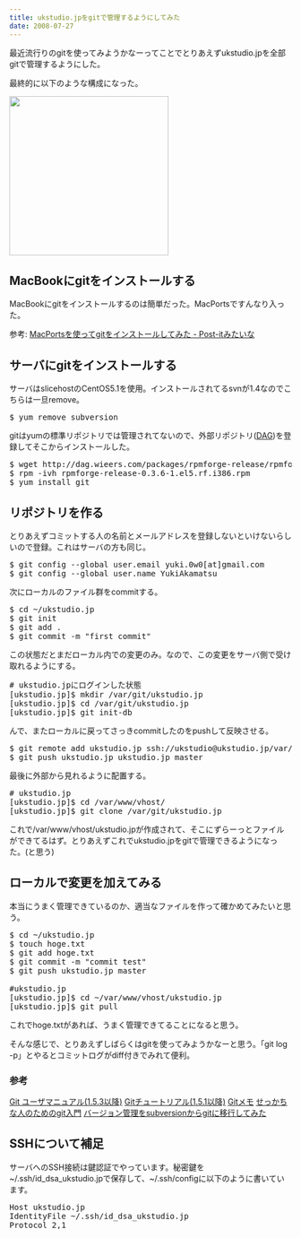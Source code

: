 ```yaml
---
title: ukstudio.jpをgitで管理するようにしてみた
date: 2008-07-27
---
```

最近流行りのgitを使ってみようかなーってことでとりあえずukstudio.jpを全部gitで管理するようにした。

最終的に以下のような構成になった。

<a href="http://ukstudio.jp/wp-content/uploads/2008/07/git-ukstudio.png"><img src="http://ukstudio.jp/wp-content/uploads/2008/07/git-ukstudio.png" alt="" title="git-ukstudio" width="284" height="284" class="alignnone size-medium wp-image-145" /></a>

<h2>MacBookにgitをインストールする</h2>
MacBookにgitをインストールするのは簡単だった。MacPortsですんなり入った。

参考: <a href="http://d.hatena.ne.jp/from_kyushu/20080414/git_on_mac">MacPortsを使ってgitをインストールしてみた - Post-itみたいな</a>

<h2>サーバにgitをインストールする</h2>
サーバはslicehostのCentOS5.1を使用。インストールされてるsvnが1.4なのでこちらは一旦remove。

<pre lang="bash">
$ yum remove subversion
</pre>

gitはyumの標準リポジトリでは管理されてないので、外部リポジトリ(<a href="http://dag.wieers.com/rpm/">DAG</a>)を登録してそこからインストールした。

<pre lang="bash">
$ wget http://dag.wieers.com/packages/rpmforge-release/rpmforge-release-$0.3.6-1.el5.rf.i386.rpm
$ rpm -ivh rpmforge-release-0.3.6-1.el5.rf.i386.rpm
$ yum install git
</pre>

<h2>リポジトリを作る</h2>
とりあえずコミットする人の名前とメールアドレスを登録しないといけないらしいので登録。これはサーバの方も同じ。

<pre lang="bash">
$ git config --global user.email yuki.0w0[at]gmail.com
$ git config --global user.name YukiAkamatsu
</pre>

次にローカルのファイル群をcommitする。
<pre lang="bash">
$ cd ~/ukstudio.jp
$ git init
$ git add .
$ git commit -m "first commit"
</pre>

この状態だとまだローカル内での変更のみ。なので、この変更をサーバ側で受け取れるようにする。

<pre lang="bash">
# ukstudio.jpにログインした状態
[ukstudio.jp]$ mkdir /var/git/ukstudio.jp
[ukstudio.jp]$ cd /var/git/ukstudio.jp
[ukstudio.jp]$ git init-db
</pre>

んで、またローカルに戻ってさっきcommitしたのをpushして反映させる。

<pre lang="bash">
$ git remote add ukstudio.jp ssh://ukstudio@ukstudio.jp/var/git/ukstudio.jp
$ git push ukstudio.jp ukstudio.jp master
</pre>

最後に外部から見れるように配置する。

<pre lang="bash">
# ukstudio.jp
[ukstudio.jp]$ cd /var/www/vhost/
[ukstudio.jp]$ git clone /var/git/ukstudio.jp
</pre>

これで/var/www/vhost/ukstudio.jpが作成されて、そこにずらーっとファイルができてるはず。とりあえずこれでukstudio.jpをgitで管理できるようになった。(と思う)

<h2>ローカルで変更を加えてみる</h2>
本当にうまく管理できているのか、適当なファイルを作って確かめてみたいと思う。

<pre lang="bash">
$ cd ~/ukstudio.jp
$ touch hoge.txt
$ git add hoge.txt
$ git commit -m "commit test"
$ git push ukstudio.jp master

#ukstudio.jp
[ukstudio.jp]$ cd ~/var/www/vhost/ukstudio.jp
[ukstudio.jp]$ git pull
</pre>

これでhoge.txtがあれば、うまく管理できてることになると思う。

そんな感じで、とりあえずしばらくはgitを使ってみようかなーと思う。「git log -p」とやるとコミットログがdiff付きでみれて便利。

<h3>参考</h3>
<a href="http://www8.atwiki.jp/git_jp/pub/Documentation.ja/user-manual.html">Git ユーザマニュアル(1.5.3以降)</a>
<a href="http://www8.atwiki.jp/git_jp/pub/Documentation.ja/tutorial.html">Gitチュートリアル(1.5.1以降)</a>
<a href="http://www.nofuture.tv/index.rb?GitMemo">Gitメモ</a>
<a href="http://blog.champierre.com/archives/670">せっかちな人のためのgit入門</a>
<a href="http://www.kaeruspoon.net/articles/477">バージョン管理をsubversionからgitに移行してみた</a>

<h2>SSHについて補足</h2>
サーバへのSSH接続は鍵認証でやっています。秘密鍵を~/.ssh/id_dsa_ukstudio.jpで保存して、~/.ssh/configに以下のように書いています。

<pre lang="bash">
Host ukstudio.jp
IdentityFile ~/.ssh/id_dsa_ukstudio.jp
Protocol 2,1
</pre>